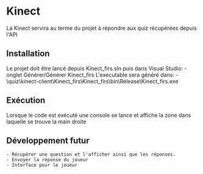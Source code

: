# Kinect

La Kinect servira au terme du projet à répondre aux quiz récupérées depuis l'API

## Installation

Le projet doit être lancé depuis Kinect_firs.sln puis dans Visual Studio:
	-onglet Générer/Générer Kinect_firs
L'executable sera généré dans:
	-\quiz\kinect-client\Kinect_firs\Kinect_firs\bin\Release\Kinect_firs.exe

## Exécution

Lorsque le code est exécuté une console se lance et affiche la zone dans laquelle se trouve la main droite


## Développement futur

	- Récupérer une question et l'afficher ainsi que les réponses.
	- Envoyer la réponse du joueur
	- Interface pour le joueur
